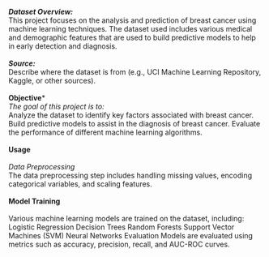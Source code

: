 ***Dataset Overview:***
<br>
This project focuses on the analysis and prediction of breast cancer using machine learning techniques. The dataset used includes various medical and demographic features that are used to build predictive models to help in early detection and diagnosis.
<br>
<br>
***Source:*** 
<br>
Describe where the dataset is from (e.g., UCI Machine Learning Repository, Kaggle, or other sources).
<br>
<br>
**Objective***
<br>
*The goal of this project is to:*
<br>
Analyze the dataset to identify key factors associated with breast cancer.
Build predictive models to assist in the diagnosis of breast cancer.
Evaluate the performance of different machine learning algorithms.
<br>
<br>
**Usage**
<br>
<br>
*Data Preprocessing*
<br>
The data preprocessing step includes handling missing values, encoding categorical variables, and scaling features.
<br>
<br>
**Model Training**
<br>
<br>
Various machine learning models are trained on the dataset, including:
Logistic Regression
Decision Trees
Random Forests
Support Vector Machines (SVM)
Neural Networks
Evaluation
Models are evaluated using metrics such as accuracy, precision, recall, and AUC-ROC curves.
